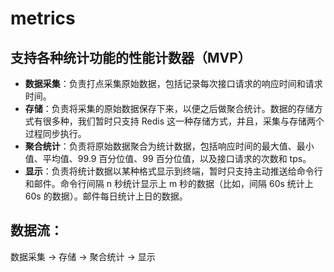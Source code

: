 # metrics

## 支持各种统计功能的性能计数器（MVP）

- **数据采集**：负责打点采集原始数据，包括记录每次接口请求的响应时间和请求时间。
- **存储**：负责将采集的原始数据保存下来，以便之后做聚合统计。数据的存储方式有很多种，我们暂时只支持 Redis 这一种存储方式，并且，采集与存储两个过程同步执行。
- **聚合统计**：负责将原始数据聚合为统计数据，包括响应时间的最大值、最小值、平均值、99.9 百分位值、99 百分位值，以及接口请求的次数和 tps。
- **显示**：负责将统计数据以某种格式显示到终端，暂时只支持主动推送给命令行和邮件。命令行间隔 n 秒统计显示上 m 秒的数据（比如，间隔 60s 统计上 60s 的数据）。邮件每日统计上日的数据。


## 数据流：

数据采集 -> 存储 -> 聚合统计 -> 显示
